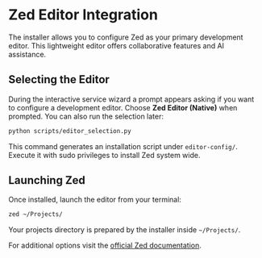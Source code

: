 # Zed Editor Integration

The installer allows you to configure Zed as your primary development editor.
This lightweight editor offers collaborative features and AI assistance.

## Selecting the Editor

During the interactive service wizard a prompt appears asking if you want to
configure a development editor. Choose **Zed Editor (Native)** when prompted.
You can also run the selection later:

```bash
python scripts/editor_selection.py
```

This command generates an installation script under `editor-config/`. Execute
it with sudo privileges to install Zed system wide.

## Launching Zed

Once installed, launch the editor from your terminal:

```bash
zed ~/Projects/
```

Your projects directory is prepared by the installer inside `~/Projects/`.

For additional options visit the [official Zed documentation](https://zed.dev/docs/).
